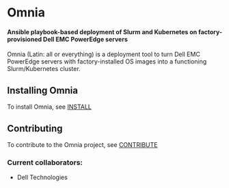 # Omnia
#### Ansible playbook-based deployment of Slurm and Kubernetes on factory-provisioned Dell EMC PowerEdge servers

Omnia (Latin: all or everything) is a deployment tool to turn Dell EMC PowerEdge servers with factory-installed OS images into a functioning Slurm/Kubernetes cluster.

## Installing Omnia
To install Omnia, see [INSTALL](INSTALL.md)

## Contributing
To contribute to the Omnia project, see [CONTRIBUTE](CONTRIBUTE.md)

### Current collaborators:
* Dell Technologies
